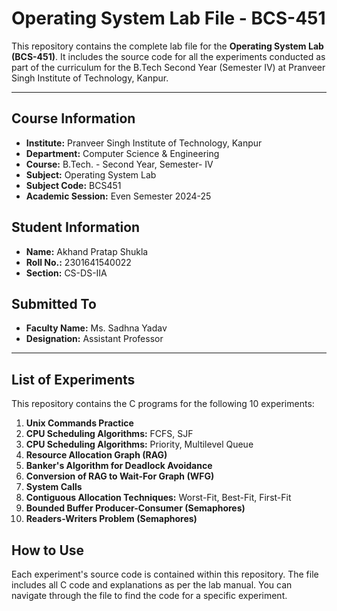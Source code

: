 # Operating System Lab File - BCS-451

This repository contains the complete lab file for the **Operating System Lab (BCS-451)**. It includes the source code for all the experiments conducted as part of the curriculum for the B.Tech Second Year (Semester IV) at Pranveer Singh Institute of Technology, Kanpur.

---

## Course Information

-   **Institute:** Pranveer Singh Institute of Technology, Kanpur
-   **Department:** Computer Science & Engineering
-   **Course:** B.Tech. - Second Year, Semester- IV
-   **Subject:** Operating System Lab
-   **Subject Code:** BCS451
-   **Academic Session:** Even Semester 2024-25

## Student Information

-   **Name:** Akhand Pratap Shukla
-   **Roll No.:** 2301641540022
-   **Section:** CS-DS-IIA

## Submitted To

-   **Faculty Name:** Ms. Sadhna Yadav
-   **Designation:** Assistant Professor

---

## List of Experiments

This repository contains the C programs for the following 10 experiments:

1.  **Unix Commands Practice**
2.  **CPU Scheduling Algorithms:** FCFS, SJF
3.  **CPU Scheduling Algorithms:** Priority, Multilevel Queue
4.  **Resource Allocation Graph (RAG)**
5.  **Banker's Algorithm for Deadlock Avoidance**
6.  **Conversion of RAG to Wait-For Graph (WFG)**
7.  **System Calls**
8.  **Contiguous Allocation Techniques:** Worst-Fit, Best-Fit, First-Fit
9.  **Bounded Buffer Producer-Consumer (Semaphores)**
10. **Readers-Writers Problem (Semaphores)**

## How to Use

Each experiment's source code is contained within this repository. The file includes all C code and explanations as per the lab manual. You can navigate through the file to find the code for a specific experiment.
